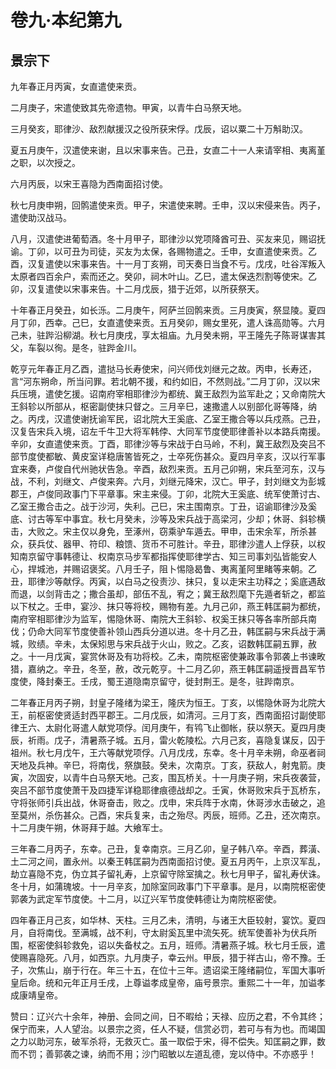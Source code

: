 # 卷九·本纪第九

## 景宗下

九年春正月丙寅，女直遣使来贡。

二月庚子，宋遣使致其先帝遗物。甲寅，以青牛白马祭天地。

三月癸亥，耶律沙、敌烈献援汉之役所获宋俘。戊辰，诏以粟二十万斛助汉。

夏五月庚午，汉遣使来谢，且以宋事来告。己丑，女直二十一人来请宰相、夷离堇之职，以次授之。

六月丙辰，以宋王喜隐为西南面招讨使。

秋七月庚申朔，回鹘遣使来贡。甲子，宋遣使来聘。壬申，汉以宋侵来告。丙子，遣使助汉战马。

八月，汉遣使进葡萄酒。冬十月甲子，耶律沙以党项降酋可丑、买友来见，赐诏抚谕。丁卯，以可丑为司徒，买友为太保，各赐物遣之。壬申，女直遣使来贡。乙酉，汉复遣使以宋事来告。十一月丁亥朔，司天奏日当食不亏。戊戌，吐谷浑叛入太原者四百余户，索而还之。癸卯，祠木叶山。乙巳，遣太保迭烈割等使宋。乙卯，汉复遣使以宋事来告。十二月戊辰，猎于近郊，以所获祭天。

十年春正月癸丑，如长泺。二月庚午，阿萨兰回鹘来贡。三月庚寅，祭显陵。夏四月丁卯，西幸。己巳，女直遣使来贡。五月癸卯，赐女里死，遣人诛高勋等。六月己未，驻跸沿柳湖。秋七月庚戌，享太祖庙。九月癸未朔，平王隆先子陈哥谋害其父，车裂以徇。是冬，驻跸金川。

乾亨元年春正月乙酉，遣挞马长寿使宋，问兴师伐刘继元之故。丙申，长寿还，言“河东朔命，所当问罪。若北朝不援，和约如旧，不然则战。”二月丁卯，汉以宋兵压境，遣使乞援。诏南府宰相耶律沙为都统、冀王敌烈为监军赴之；又命南院大王斜轸以所部从，枢密副使抹只督之。三月辛巳，速撒遣人以别部化哥等降，纳之。丙戌，汉遣使谢抚谕军民，诏北院大王奚底、乙室王撒合等以兵戍燕。己丑，汉复告宋兵入境，诏左千牛卫大将军韩侼、大同军节度使耶律善补以本路兵南援。辛卯，女直遣使来贡。丁酉，耶律沙等与宋战于白马岭，不利，冀王敌烈及突吕不部节度使都敏、黄皮室详稳唐筈皆死之，士卒死伤甚众。夏四月辛亥，汉以行军事宜来奏，卢俊自代州驰状告急。辛酉，敌烈来贡。五月己卯朔，宋兵至河东，汉与战，不利，刘继文、卢俊来奔。六月，刘继元降宋，汉亡。甲子，封刘继文为彭城郡王，卢俊同政事门下平章事。宋主来侵。丁卯，北院大王奚底、统军使萧讨古、乙室王撒合击之。战于沙河，失利。己巳，宋主围南京。丁丑，诏谕耶律沙及奚底、讨古等军中事宜。秋七月癸未，沙等及宋兵战于高梁河，少却；休哥、斜轸横击，大败之。宋主仅以身免，至涿州，窃乘驴车遁去。甲申，击宋余军，所杀甚众，获兵仗、器甲、符印、粮馈、货币不可胜计。辛丑，耶律沙遣人上俘获，以权知南京留守事韩德让、权南京马步军都指挥使耶律学古、知三司事刘弘皆能安人心，捍城池，并赐诏褒奖。八月壬子，阻卜惕隐曷鲁、夷离堇阿里睹等来朝。乙丑，耶律沙等献俘。丙寅，以白马之役责沙、抹只，复以走宋主功释之；奚底遇敌而退，以剑背击之；撒合虽却，部伍不乱，宥之；冀王敌烈麾下先遁者斩之，都监以下杖之。壬申，宴沙、抹只等将校，赐物有差。九月己卯，燕王韩匡嗣为都统，南府宰相耶律沙为监军，惕隐休哥、南院大王斜轸、权奚王抹只等各率所部兵南伐；仍命大同军节度使善补领山西兵分道以进。冬十月乙丑，韩匡嗣与宋兵战于满城，败绩。辛未，太保矧思与宋兵战于火山，败之。乙亥，诏数韩匡嗣五罪，赦之。十一月戊寅，宴赏休哥及有功将校。乙未，南院枢密使兼政事令郭袭上书谏畋猎，嘉纳之。辛丑，冬至，赦，改元乾亨。十二月乙卯，燕王韩匡嗣遥授晋昌军节度使，降封秦王。壬戌，蜀王道隐南京留守，徙封荆王。是冬，驻跸南京。

二年春正月丙子朔，封皇子隆绪为梁王，隆庆为恒王。丁亥，以惕隐休哥为北院大王，前枢密使贤适封西平郡王。二月戊辰，如清河。三月丁亥，西南面招讨副使耶律王六、太尉化哥遣人献党项俘。闰月庚午，有鸨飞止御帐，获以祭天。夏四月庚辰，祈雨。戊子，清暑燕子城。五月，雷火乾陵松。六月己亥，喜隐复谋反，囚于祖州。秋七月戊午，王六等献党项俘。八月戊戌，东幸。冬十月辛未朔，命巫者祠天地及兵神。辛巳，将南伐，祭旗鼓。癸未，次南京。丁亥，获敌人，射鬼箭。庚寅，次固安，以青牛白马祭天地。己亥，围瓦桥关。十一月庚子朔，宋兵夜袭营，突吕不部节度使萧干及四捷军详稳耶律痕德战却之。壬寅，休哥败宋兵于瓦桥东，守将张师引兵出战，休哥奋击，败之。戊申，宋兵阵于水南，休哥涉水击破之，追至莫州，杀伤甚众。己酉，宋兵复来，击之殆尽。丙辰，班师。乙丑，还次南京。十二月庚午朔，休哥拜于越。大飨军士。

三年春二月丙子，东幸。己丑，复幸南京。三月乙卯，皇子韩八卒。辛酉，葬潢、土二河之间，置永州。以秦王韩匡嗣为西南面招讨使。夏五月丙午，上京汉军乱，劫立喜隐不克，伪立其子留礼寿，上京留守除室擒之。秋七月甲子，留礼寿伏诛。冬十月，如蒲瑰坡。十一月辛亥，加除室同政事门下平章事。是月，以南院枢密使郭袭为武定军节度使。十二月，以辽兴军节度使韩德让为南院枢密使。

四年春正月己亥，如华林、天柱。三月乙未，清明，与诸王大臣较射，宴饮。夏四月，自将南伐。至满城，战不利，守太尉奚瓦里中流矢死。统军使善补为伏兵所围，枢密使斜轸救免，诏以失备杖之。五月，班师。清暑燕子城。秋七月壬辰，遣使赐喜隐死。八月，如西京。九月庚子，幸云州。甲辰，猎于祥古山，帝不豫。壬子，次焦山，崩于行在。年三十五，在位十三年。遗诏梁王隆绪嗣位，军国大事听皇后命。统和元年正月壬戌，上尊谥孝成皇帝，庙号景宗。重熙二十一年，加谥孝成康靖皇帝。

赞曰：辽兴六十余年，神册、会同之间，日不暇给；天禄、应历之君，不令其终；保宁而来，人人望治。以景宗之资，任人不疑，信赏必罚，若可与有为也。而竭国之力以助河东，破军杀将，无救灭亡。虽一取偿于宋，得不偿失。知匡嗣之罪，数而不罚；善郭袭之谏，纳而不用；沙门昭敏以左道乱德，宠以侍中。不亦惑乎！
